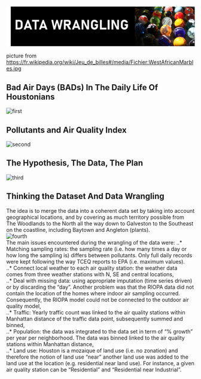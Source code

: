 ![cover](HoustonAirQuality/06_Images/HAQ_DW_Title.png)


picture from https://fr.wikipedia.org/wiki/Jeu_de_billes#/media/Fichier:WestAfricanMarbles.jpg

## Bad Air Days (BADs) In The Daily Life Of Houstonians

![first](./06_Images/HAQ_DW_slide1.png)


## Pollutants and Air Quality Index

![second](./06_Images/HAQ_DW_slide2.png)


## The Hypothesis, The Data, The Plan

![third](./06_Images/HAQ_DW_slide3.png)


## Thinking the Dataset And Data Wrangling
The idea is to merge the data into a coherent data set by taking into account geographical locations, and by covering as much territory possible from The Woodlands to the North all the way down to Galveston to the Southeast on the coastline, including Baytown and Angleton (plants). <br>
![fourth](./06_Images/HAQ_DW_slide4.png)
<br>
The main issues encountered during the wrangling of the data were:
..* Matching sampling rates: the sampling rate (i.e. how many times a day or how long the sampling is) differs between pollutants. Only full daily records were kept following the way TCEQ reports to EPA (i.e. maximum values).<br>
..* Connect local weather to each air quality station:  the weather data comes from three weather stations with N, SE and central locations,<br>
..* Deal with missing data: using appropriate imputation (time series driven) or by discarding the “day”.  Another problem was that the RIOPA data did not contain the location of the homes where indoor air sampling occurred. Consequently, the RIOPA model could not be connected to the outdoor air quality model,<br>
..* Traffic: Yearly traffic count was linked to the air quality stations within Manhattan distance of the traffic data point, subsequently summed and binned,<br>
..* Population: the data was integrated to the data set in term of “% growth” per year per neighborhood. The data was binned linked to the air quality stations within Manhattan distance,<br>
 ..* Land use: Houston is a mozaique of land use (i.e. no zonation) and therefore the notion of land use “near” another land use was added to the land use at the location (e.g. residential near land use).  For instance, a given air quality station can be  “Residential” and “Residential near Industrial”.<br>








